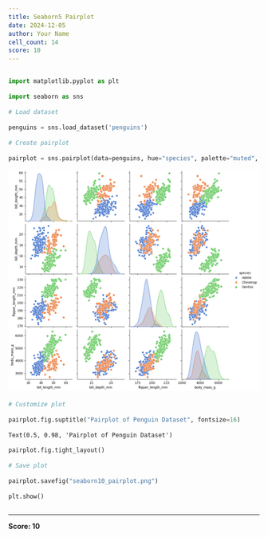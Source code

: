 ```yaml
---
title: Seaborn5 Pairplot
date: 2024-12-05
author: Your Name
cell_count: 14
score: 10
---
```


```python

```


```python
import matplotlib.pyplot as plt
```


```python
import seaborn as sns
```


```python
# Load dataset
```


```python
penguins = sns.load_dataset('penguins')
```


```python
# Create pairplot
```


```python
pairplot = sns.pairplot(data=penguins, hue="species", palette="muted", diag_kind="kde", markers=["o", "s", "D"])
```


    
![png](seaborn5_pairplot_files/seaborn5_pairplot_6_0.png)
    



```python
# Customize plot
```


```python
pairplot.fig.suptitle("Pairplot of Penguin Dataset", fontsize=16)
```




    Text(0.5, 0.98, 'Pairplot of Penguin Dataset')




```python
pairplot.fig.tight_layout()
```


```python
# Save plot
```


```python
pairplot.savefig("seaborn10_pairplot.png")
```


```python
plt.show()
```


```python

```


---
**Score: 10**
